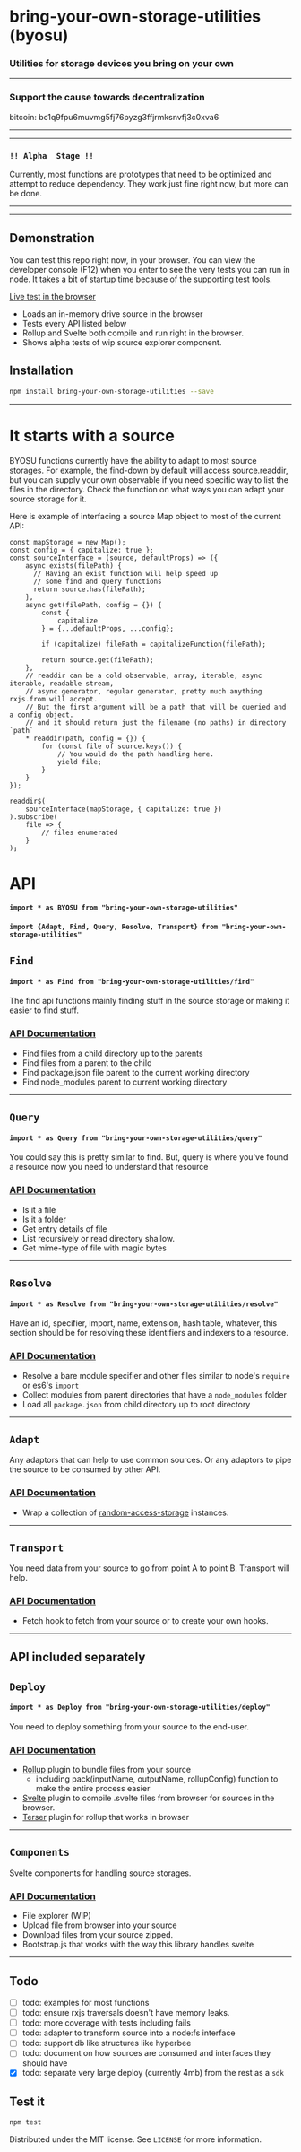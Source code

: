 # bring-your-own-storage-utilities (byosu)

### Utilities for storage devices you bring on your own

---

### Support the cause towards decentralization

bitcoin: bc1q9fpu6muvmg5fj76pyzg3ffjrmksnvfj3c0xva6

---
---

### `!! Alpha  Stage !!`

Currently, most functions are prototypes that need to be optimized and attempt to reduce dependency. They work just fine
right now, but more can be done.

---
---

## Demonstration

You can test this repo right now, in your browser. You can view the developer console (F12) when you enter to see the
very tests you can run in node. It takes a bit of startup time because of the supporting test tools.

[Live test in the browser](https://raw.githack.com/zacharygriffee/bring-your-own-storage-utilities/4b0c942946ac8e2a7fef6520f015f7de53d53d23/browser-tests.html)

- Loads an in-memory drive source in the browser
- Tests every API listed below
- Rollup and Svelte both compile and run right in the browser.
- Shows alpha tests of wip source explorer component.

## Installation

```sh
npm install bring-your-own-storage-utilities --save
```

---

# It starts with a source

BYOSU functions currently have the ability to adapt to most source storages. For example, the find-down by default will
access source.readdir, but you can supply your own observable if you need specific way to list the files in the
directory. Check the function on what ways you can adapt your source storage for it.

Here is example of interfacing a source Map object to most of the current API:

```ecmascript 6
const mapStorage = new Map();
const config = { capitalize: true };
const sourceInterface = (source, defaultProps) => ({
    async exists(filePath) {
      // Having an exist function will help speed up 
      // some find and query functions
      return source.has(filePath);
    },
    async get(filePath, config = {}) {
        const {
            capitalize
        } = {...defaultProps, ...config};
        
        if (capitalize) filePath = capitalizeFunction(filePath);
        
        return source.get(filePath);
    },
    // readdir can be a cold observable, array, iterable, async iterable, readable stream,
    // async generator, regular generator, pretty much anything rxjs.from will accept.
    // But the first argument will be a path that will be queried and a config object.
    // and it should return just the filename (no paths) in directory `path`  
    * readdir(path, config = {}) {
        for (const file of source.keys()) {
            // You would do the path handling here.
            yield file;
        }
    }
});

readdir$(
    sourceInterface(mapStorage, { capitalize: true })
).subscribe(
    file => {
        // files enumerated
    }
);
```

# API

#### `import * as BYOSU from "bring-your-own-storage-utilities"`

#### `import {Adapt, Find, Query, Resolve, Transport} from "bring-your-own-storage-utilities"`

## `Find`

#### `import * as Find from "bring-your-own-storage-utilities/find"`

The find api functions mainly finding stuff in the source storage or making it easier to find stuff.

### [API Documentation](https://github.com/zacharygriffee/bring-your-own-storage-utilities/blob/master/docs/find-api.md)

- Find files from a child directory up to the parents
- Find files from a parent to the child
- Find package.json file parent to the current working directory
- Find node_modules parent to current working directory

---

## `Query`

#### `import * as Query from "bring-your-own-storage-utilities/query"`

You could say this is pretty similar to find. But, query is where you've found a resource now you need to understand
that resource

### [API Documentation](https://github.com/zacharygriffee/bring-your-own-storage-utilities/blob/master/docs/query-api.md)

- Is it a file
- Is it a folder
- Get entry details of file
- List recursively or read directory shallow.
- Get mime-type of file with magic bytes

---

## `Resolve`

#### `import * as Resolve from "bring-your-own-storage-utilities/resolve"`

Have an id, specifier, import, name, extension, hash table, whatever, this section should be for resolving these
identifiers and indexers to a resource.

### [API Documentation](https://github.com/zacharygriffee/bring-your-own-storage-utilities/blob/master/docs/resolve-api.md)

- Resolve a bare module specifier and other files similar to node's `require` or es6's `import`
- Collect modules from parent directories that have a `node_modules` folder
- Load all `package.json` from child directory up to root directory

---

## `Adapt`

Any adaptors that can help to use common sources. Or any adaptors to pipe the source to be consumed by other API.

### [API Documentation](https://github.com/zacharygriffee/bring-your-own-storage-utilities/blob/master/docs/adapt-api.md)

- Wrap a collection of [random-access-storage](https://github.com/random-access-storage) instances.

---
## `Transport`

You need data from your source to go from point A to point B. Transport will help.

### [API Documentation](https://github.com/zacharygriffee/bring-your-own-storage-utilities/blob/master/docs/transport-api.md)

- Fetch hook to fetch from your source or to create your own hooks.

---
## API included separately

## `Deploy`

#### `import * as Deploy from "bring-your-own-storage-utilities/deploy"`

You need to deploy something from your source to the end-user.

### [API Documentation](https://github.com/zacharygriffee/bring-your-own-storage-utilities/blob/master/docs/deploy-api.md)

- [Rollup](https://rollupjs.org/) plugin to bundle files from your source
  - including pack(inputName, outputName, rollupConfig) function to make the entire process easier
- [Svelte](https://svelte.dev/) plugin to compile .svelte files from browser for sources in the browser.
- [Terser](https://terser.org/) plugin for rollup that works in browser 

---

## `Components`

Svelte components for handling source storages.

### [API Documentation](https://github.com/zacharygriffee/bring-your-own-storage-utilities/blob/master/docs/components-api.md)

- File explorer (WIP)
- Upload file from browser into your source
- Download files from your source zipped.
- Bootstrap.js that works with the way this library handles svelte

---

## Todo

- [ ] todo: examples for most functions
- [ ] todo: ensure rxjs traversals doesn't have memory leaks.
- [ ] todo: more coverage with tests including fails
- [ ] todo: adapter to transform source into a node:fs interface
- [ ] todo: support db like structures like hyperbee
- [ ] todo: document on how sources are consumed and interfaces they should have
- [x] todo: separate very large deploy (currently 4mb) from the rest as a `sdk`

## Test it

```sh
npm test
```

Distributed under the MIT license. See ``LICENSE`` for more information.

